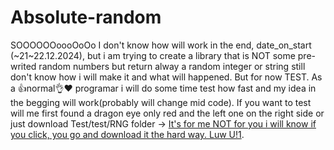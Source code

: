 # Absolute-random
SOOOOOOoooOoOo I don't know how will work in the end, date_on_start (~21~22.12.2024), but i am trying to create a library that is NOT
some pre-writed random numbers but return alway a random integer or string still don't know how i will make it and what will happened.
But for now TEST. As a 👍normal👌❤️ programar i will do some time test how fast and my idea in the begging will work(probably will change mid code).
If you want to test will me first found a dragon eye only red and the left one on the right side or just download Test/test/RNG folder -> [It's for me NOT for you i will know if you click, you go and download it the hard way. Luw U!1](https://github.com/dedoZvezdi/Absolute-random/tree/main/Best%20fodler%20EVER/Test/test).
